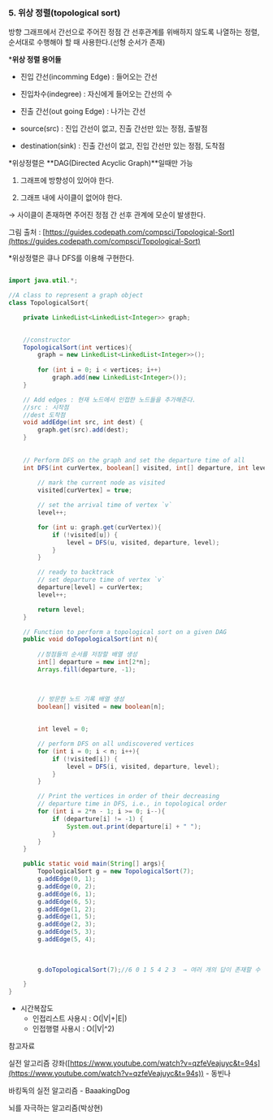 ### 5. 위상 정렬(topological sort)

방향 그래프에서 간선으로 주어진 정점 간 선후관계를 위배하지 않도록 나열하는 정렬, 순서대로 수행해야 할 때 사용한다.(선형 순서가 존재)

***위상 정렬 용어들**

- 진입 간선(incomming Edge) : 들어오는 간선

- 진입차수(indegree) : 자신에게 들어오는 간선의 수

- 진출 간선(out going Edge) : 나가는 간선

- source(src) : 진입 간선이 없고, 진출 간선만 있는 정점, 출발점 

- destination(sink) : 진출 간선이 없고, 진입 간선만 있는 정점, 도착점

*위상정렬은 **DAG(Directed Acyclic Graph)**일때만 가능

1) 그래프에 방향성이 있어야 한다.

2) 그래프 내에 사이클이 없어야 한다. 

→ 사이클이 존재하면 주어진 정점 간 선후 관계에 모순이 발생한다. 



그림 출처 : [https://guides.codepath.com/compsci/Topological-Sort](https://guides.codepath.com/compsci/Topological-Sort)

*위상정렬은 큐나 DFS를 이용해 구현한다.

```java

import java.util.*;

//A class to represent a graph object
class TopologicalSort{

	private LinkedList<LinkedList<Integer>> graph;
	

	//constructor
	TopologicalSort(int vertices){
		graph = new LinkedList<LinkedList<Integer>>();
		
		for (int i = 0; i < vertices; i++)
			graph.add(new LinkedList<Integer>());
	}

	// Add edges : 현재 노드에서 인접한 노드들을 추가해준다. 
	//src : 시작점
	//dest 도착점
	void addEdge(int src, int dest) {
		graph.get(src).add(dest);
	}
	
	
	// Perform DFS on the graph and set the departure time of all
	int DFS(int curVertex, boolean[] visited, int[] departure, int level){
		
		// mark the current node as visited
		visited[curVertex] = true;

		// set the arrival time of vertex `v`
		level++;

		for (int u: graph.get(curVertex)){
			if (!visited[u]) {
				level = DFS(u, visited, departure, level);
			}
		}

		// ready to backtrack
		// set departure time of vertex `v`
		departure[level] = curVertex;
		level++;

		return level;
	}

	// Function to perform a topological sort on a given DAG
	public void doTopologicalSort(int n){
		
		//정점들의 순서를 저장할 배열 생성
		int[] departure = new int[2*n];
		Arrays.fill(departure, -1);

		

		// 방문한 노드 기록 배열 생성
		boolean[] visited = new boolean[n];
		
		
		int level = 0;

		// perform DFS on all undiscovered vertices
		for (int i = 0; i < n; i++){
			if (!visited[i]) {
				level = DFS(i, visited, departure, level);
			}
		}

		// Print the vertices in order of their decreasing
		// departure time in DFS, i.e., in topological order
		for (int i = 2*n - 1; i >= 0; i--){
			if (departure[i] != -1) {
				System.out.print(departure[i] + " ");
			}
		}
	}

	public static void main(String[] args){
		TopologicalSort g = new TopologicalSort(7);
		g.addEdge(0, 1);
		g.addEdge(0, 2);
		g.addEdge(6, 1);
		g.addEdge(6, 5);
		g.addEdge(1, 2);
		g.addEdge(1, 5);
		g.addEdge(2, 3);
		g.addEdge(5, 3);
		g.addEdge(5, 4);
		
		
		
		g.doTopologicalSort(7);//6 0 1 5 4 2 3  → 여러 개의 답이 존재할 수 있다. 

	}
}
```



- 시간복잡도
    - 인접리스트 사용시 : O(|V|+|E|)
    - 인접행렬 사용시 : O(|V|^2)

참고자료

실전 알고리즘 강좌([https://www.youtube.com/watch?v=qzfeVeajuyc&t=94s](https://www.youtube.com/watch?v=qzfeVeajuyc&t=94s)) - 동빈나

바킹독의 실전 알고리즘 - BaaakingDog

뇌를 자극하는 알고리즘(박상현)